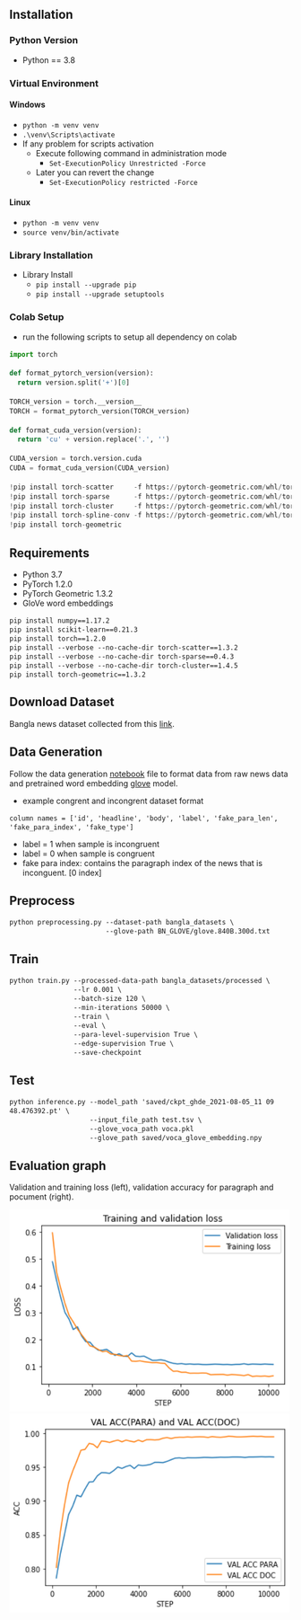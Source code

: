## Installation

### Python Version

- Python == 3.8

### Virtual Environment

#### Windows

- `python -m venv venv`
- `.\venv\Scripts\activate`
- If any problem for scripts activation
  - Execute following command in administration mode
    - `Set-ExecutionPolicy Unrestricted -Force`
  - Later you can revert the change
    - `Set-ExecutionPolicy restricted -Force`

#### Linux

- `python -m venv venv`
- `source venv/bin/activate`

### Library Installation

- Library Install
  - `pip install --upgrade pip`
  - `pip install --upgrade setuptools`

### Colab Setup

- run the following scripts to setup all dependency on colab

```python
import torch

def format_pytorch_version(version):
  return version.split('+')[0]

TORCH_version = torch.__version__
TORCH = format_pytorch_version(TORCH_version)

def format_cuda_version(version):
  return 'cu' + version.replace('.', '')

CUDA_version = torch.version.cuda
CUDA = format_cuda_version(CUDA_version)

!pip install torch-scatter     -f https://pytorch-geometric.com/whl/torch-{TORCH}+{CUDA}.html
!pip install torch-sparse      -f https://pytorch-geometric.com/whl/torch-{TORCH}+{CUDA}.html
!pip install torch-cluster     -f https://pytorch-geometric.com/whl/torch-{TORCH}+{CUDA}.html
!pip install torch-spline-conv -f https://pytorch-geometric.com/whl/torch-{TORCH}+{CUDA}.html
!pip install torch-geometric 

```

## Requirements
 - Python 3.7
 - PyTorch 1.2.0
 - PyTorch Geometric 1.3.2
 - GloVe word embeddings
```
pip install numpy==1.17.2
pip install scikit-learn==0.21.3
pip install torch==1.2.0
pip install --verbose --no-cache-dir torch-scatter==1.3.2
pip install --verbose --no-cache-dir torch-sparse==0.4.3
pip install --verbose --no-cache-dir torch-cluster==1.4.5
pip install torch-geometric==1.3.2
```

## Download Dataset

Bangla news dataset collected from this [link](https://www.kaggle.com/furcifer/bangla-newspaper-dataset).

## Data Generation
Follow the data generation [notebook](data_get/data_gen.ipynb) file to format data from raw news data and pretrained word embedding [glove](https://www.kaggle.com/aminulpalash/bn-glove840b300d) model.
 - example congrent and incongrent dataset format
 ```
 column names = ['id', 'headline', 'body', 'label', 'fake_para_len', 'fake_para_index', 'fake_type']
 ```
 * label = 1 when sample is incongruent
 * label = 0 when sample is congruent
 * fake para index: contains the paragraph index of the news that is inconguent. [0 index]


## Preprocess
```
python preprocessing.py --dataset-path bangla_datasets \
                        --glove-path BN_GLOVE/glove.840B.300d.txt
```
## Train
```
python train.py --processed-data-path bangla_datasets/processed \
                --lr 0.001 \
                --batch-size 120 \
                --min-iterations 50000 \
                --train \
                --eval \
                --para-level-supervision True \
                --edge-supervision True \
                --save-checkpoint
```
## Test

```
python inference.py --model_path 'saved/ckpt_ghde_2021-08-05_11 09 48.476392.pt' \
                    --input_file_path test.tsv \
                    --glove_voca_path voca.pkl
                    --glove_path saved/voca_glove_embedding.npy
```
## Evaluation graph
Validation and training loss (left), validation accuracy for paragraph and pocument (right).
<p float="left">
  <img src="data/loss.png" width=500 />
  <img src="data/accuracy.png" width=500 />  
</p>
